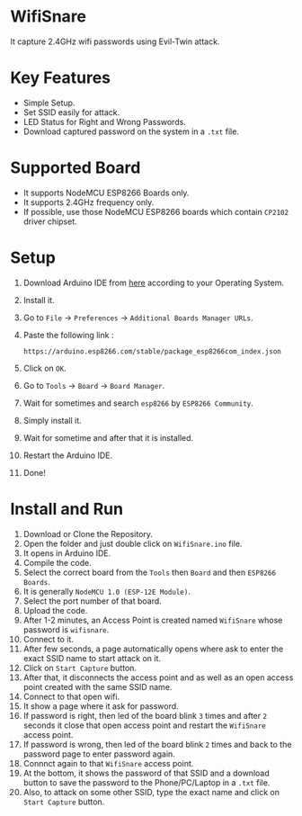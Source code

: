# WifiSnare
It capture 2.4GHz wifi passwords using Evil-Twin attack.

# Key Features
- Simple Setup.
- Set SSID easily for attack.
- LED Status for Right and Wrong Passwords.
- Download captured password on the system in a `.txt` file.

# Supported Board
- It supports NodeMCU ESP8266 Boards only.
- It supports 2.4GHz frequency only.
- If possible, use those NodeMCU ESP8266 boards which contain `CP2102` driver chipset.

# Setup
1. Download Arduino IDE from <a href="https://www.arduino.cc/en/software">here</a> according to your Operating System.<br>
2. Install it.<br>
3. Go to `File` → `Preferences` → `Additional Boards Manager URLs`.
4. Paste the following link :
   
   ```
   https://arduino.esp8266.com/stable/package_esp8266com_index.json
   ```
5. Click on `OK`.
6. Go to `Tools` → `Board` → `Board Manager`.
7. Wait for sometimes and search `esp8266` by `ESP8266 Community`.
8. Simply install it.
9. Wait for sometime and after that it is installed.
10. Restart the Arduino IDE.
11. Done!

# Install and Run
1. Download or Clone the Repository.
2. Open the folder and just double click on `WifiSnare.ino` file.
3. It opens in Arduino IDE.
4. Compile the code.
5. Select the correct board from the `Tools` then `Board` and then `ESP8266 Boards`.
6. It is generally `NodeMCU 1.0 (ESP-12E Module)`.
7. Select the port number of that board.
8. Upload the code.
9. After 1-2 minutes, an Access Point is created named `WifiSnare` whose password is `wifisnare`.
10. Connect to it.
11. After few seconds, a page automatically opens where ask to enter the exact SSID name to start attack on it.
12. Click on `Start Capture` button.
13. After that, it disconnects the access point and as well as an open access point created with the same SSID name.
14. Connect to that open wifi.
15. It show a page where it ask for password.
16. If password is right, then led of the board blink `3` times and after `2` seconds it close that open access point and restart the `WifiSnare` access point.
17. If password is wrong, then led of the board blink `2` times and back to the password page to enter password again.
18. Connnct again to that `WifiSnare` access point.
19. At the bottom, it shows the password of that SSID and a download button to save the password to the Phone/PC/Laptop in a `.txt` file.
20. Also, to attack on some other SSID, type the exact name and click on `Start Capture` button.
